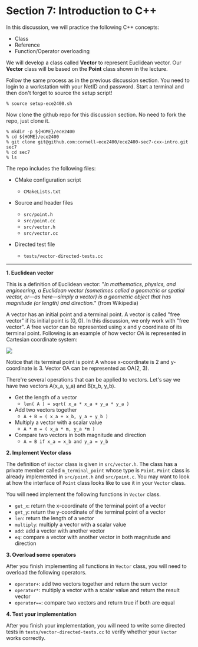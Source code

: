 Section 7: Introduction to C++
==============================

In this discussion, we will practice the following C++ concepts:

- Class
- Reference
- Function/Operator overloading

We will develop a class called **Vector** to represent Euclidean vector. Our
**Vector** class will be based on the **Point** class shown in the lecture.

Follow the same process as in the previous discussion section. You need to login
to a workstation with your NetID and password. Start a terminal and then don't
forget to source the setup script!

```
% source setup-ece2400.sh
```

Now clone the github repo for this discussion section. No need to fork the repo,
just clone it.

```
% mkdir -p ${HOME}/ece2400
% cd ${HOME}/ece2400
% git clone git@github.com:cornell-ece2400/ece2400-sec7-cxx-intro.git sec7
% cd sec7
% ls
```

The repo includes the following files:

- CMake configuration script
  + `CMakeLists.txt`

- Source and header files
  + `src/point.h`
  + `src/point.cc`
  + `src/vector.h`
  + `src/vector.cc`

- Directed test file
  + `tests/vector-directed-tests.cc`

---

**1. Euclidean vector**

This is a definition of Euclidean vector: "_In mathematics, physics, and
engineering, a Euclidean vector (sometimes called a geometric or spatial vector,
or—as here—simply a vector) is a geometric object that has magnitude (or length)
and direction._" (from Wikipedia)

A vector has an initial point and a terminal point. A vector is called "free
vector" if its initial point is (0, 0). In this discussion, we only work with
"free vector". A free vector can be represented using x and y coordinate of its
terminal point. Following is an example of how vector _OA_ is represented in
Cartesian coordinate system:

![](assets/ece2400-sec7-Cxx-intro-f9d579e6.svg)

Notice that its terminal point is point A whose x-coordinate is 2 and
y-coordinate is 3. Vector OA can be represented as OA(2, 3).

There're several operations that can be applied to vectors. Let's say we have
two vectors A(x_a, y_a) and B(x_b, y_b).

- Get the length of a vector
  + `len( A ) = sqrt( x_a * x_a + y_a * y_a )`
- Add two vectors together
  + `A + B = ( x_a + x_b, y_a + y_b )`
- Multiply a vector with a scalar value
  + `A * m = ( x_a * m, y_a *m )`
- Compare two vectors in both magnitude and direction
  + `A = B if x_a = x_b and y_a = y_b`

**2. Implement Vector class**

The definition of `Vector` class is given in `src/vector.h`. The class has a
private member called `m_terminal_point` whose type is `Point`. `Point` class is
already implemented in `src/point.h` and `src/point.c`. You may want to look at
how the interface of `Point` class looks like to use it in your `Vector` class.

You will need implement the following functions in `Vector` class.

- `get_x`: return the x-coordinate of the terminal point of a vector
- `get_y`: return the y-coordinate of the terminal point of a vector
- `len`: return the length of a vector
- `multiply`: multiply a vector with a scalar value
- `add`: add a vector with another vector
- `eq`: compare a vector with another vector in both magnitude and direction

**3. Overload some operators**

After you finish implementing all functions in `Vector` class, you will need to
overload the following operators.

- `operator+`: add two vectors together and return the sum vector
- `operator*`: multiply a vector with a scalar value and return the result
vector
- `operator==`: compare two vectors and return true if both are equal

**4. Test your implementation**

After you finish your implementation, you will need to write some directed tests
in `tests/vector-directed-tests.cc` to verify whether your `Vector` works
correctly.
